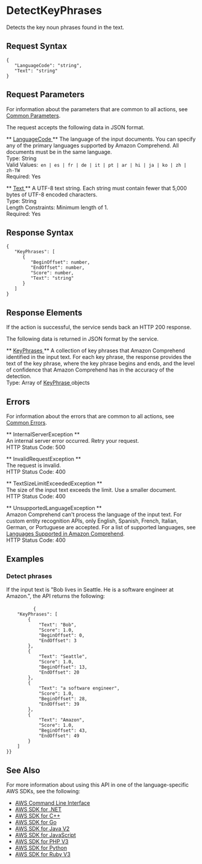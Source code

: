 # DetectKeyPhrases<a name="API_DetectKeyPhrases"></a>

Detects the key noun phrases found in the text\. 

## Request Syntax<a name="API_DetectKeyPhrases_RequestSyntax"></a>

```
{
   "LanguageCode": "string",
   "Text": "string"
}
```

## Request Parameters<a name="API_DetectKeyPhrases_RequestParameters"></a>

For information about the parameters that are common to all actions, see [Common Parameters](CommonParameters.md)\.

The request accepts the following data in JSON format\.

 ** [ LanguageCode ](#API_DetectKeyPhrases_RequestSyntax) **   <a name="comprehend-DetectKeyPhrases-request-LanguageCode"></a>
The language of the input documents\. You can specify any of the primary languages supported by Amazon Comprehend\. All documents must be in the same language\.  
Type: String  
Valid Values:` en | es | fr | de | it | pt | ar | hi | ja | ko | zh | zh-TW`   
Required: Yes

 ** [ Text ](#API_DetectKeyPhrases_RequestSyntax) **   <a name="comprehend-DetectKeyPhrases-request-Text"></a>
A UTF\-8 text string\. Each string must contain fewer that 5,000 bytes of UTF\-8 encoded characters\.  
Type: String  
Length Constraints: Minimum length of 1\.  
Required: Yes

## Response Syntax<a name="API_DetectKeyPhrases_ResponseSyntax"></a>

```
{
   "KeyPhrases": [ 
      { 
         "BeginOffset": number,
         "EndOffset": number,
         "Score": number,
         "Text": "string"
      }
   ]
}
```

## Response Elements<a name="API_DetectKeyPhrases_ResponseElements"></a>

If the action is successful, the service sends back an HTTP 200 response\.

The following data is returned in JSON format by the service\.

 ** [ KeyPhrases ](#API_DetectKeyPhrases_ResponseSyntax) **   <a name="comprehend-DetectKeyPhrases-response-KeyPhrases"></a>
A collection of key phrases that Amazon Comprehend identified in the input text\. For each key phrase, the response provides the text of the key phrase, where the key phrase begins and ends, and the level of confidence that Amazon Comprehend has in the accuracy of the detection\.   
Type: Array of [ KeyPhrase ](API_KeyPhrase.md) objects

## Errors<a name="API_DetectKeyPhrases_Errors"></a>

For information about the errors that are common to all actions, see [Common Errors](CommonErrors.md)\.

 ** InternalServerException **   
An internal server error occurred\. Retry your request\.  
HTTP Status Code: 500

 ** InvalidRequestException **   
The request is invalid\.  
HTTP Status Code: 400

 ** TextSizeLimitExceededException **   
The size of the input text exceeds the limit\. Use a smaller document\.  
HTTP Status Code: 400

 ** UnsupportedLanguageException **   
Amazon Comprehend can't process the language of the input text\. For custom entity recognition APIs, only English, Spanish, French, Italian, German, or Portuguese are accepted\. For a list of supported languages, see [Languages Supported in Amazon Comprehend](supported-languages.md)\.   
HTTP Status Code: 400

## Examples<a name="API_DetectKeyPhrases_Examples"></a>

### Detect phrases<a name="API_DetectKeyPhrases_Example_1"></a>

If the input text is "Bob lives in Seattle\. He is a software engineer at Amazon\.", the API returns the following:

#### <a name="w57aac41b5c92c15b3b5"></a>

```
          {
    "KeyPhrases": [
        {
            "Text": "Bob",
            "Score": 1.0,
            "BeginOffset": 0,
            "EndOffset": 3
        },
        {
            "Text": "Seattle",
            "Score": 1.0,
            "BeginOffset": 13,
            "EndOffset": 20
        },
        {
            "Text": "a software engineer",
            "Score": 1.0,
            "BeginOffset": 28,
            "EndOffset": 39
        },
        {
            "Text": "Amazon",
            "Score": 1.0,
            "BeginOffset": 43,
            "EndOffset": 49
        }
    ]
}}
```

## See Also<a name="API_DetectKeyPhrases_SeeAlso"></a>

For more information about using this API in one of the language\-specific AWS SDKs, see the following:
+  [ AWS Command Line Interface](https://docs.aws.amazon.com/goto/aws-cli/comprehend-2017-11-27/DetectKeyPhrases) 
+  [ AWS SDK for \.NET](https://docs.aws.amazon.com/goto/DotNetSDKV3/comprehend-2017-11-27/DetectKeyPhrases) 
+  [ AWS SDK for C\+\+](https://docs.aws.amazon.com/goto/SdkForCpp/comprehend-2017-11-27/DetectKeyPhrases) 
+  [ AWS SDK for Go](https://docs.aws.amazon.com/goto/SdkForGoV1/comprehend-2017-11-27/DetectKeyPhrases) 
+  [ AWS SDK for Java V2](https://docs.aws.amazon.com/goto/SdkForJavaV2/comprehend-2017-11-27/DetectKeyPhrases) 
+  [ AWS SDK for JavaScript](https://docs.aws.amazon.com/goto/AWSJavaScriptSDK/comprehend-2017-11-27/DetectKeyPhrases) 
+  [ AWS SDK for PHP V3](https://docs.aws.amazon.com/goto/SdkForPHPV3/comprehend-2017-11-27/DetectKeyPhrases) 
+  [ AWS SDK for Python](https://docs.aws.amazon.com/goto/boto3/comprehend-2017-11-27/DetectKeyPhrases) 
+  [ AWS SDK for Ruby V3](https://docs.aws.amazon.com/goto/SdkForRubyV3/comprehend-2017-11-27/DetectKeyPhrases) 